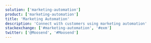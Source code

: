 ```yaml
---
solution: ['marketing-automation']
product: ['marketing-automation']
title: 'Marketing Automation'
description: 'Connect with customers using marketing automation'
stackexchange: ['#marketing-automation', '#exm']
twitter: ['@Moosend', '#Moosend']
---
```


